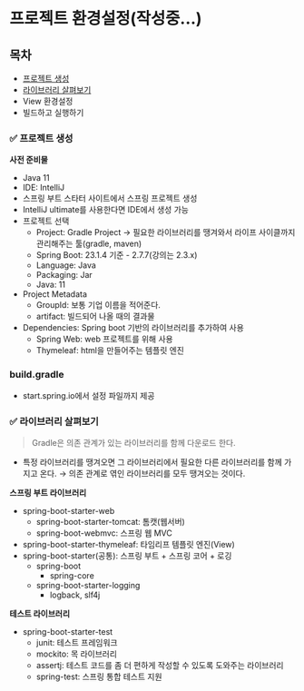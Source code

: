# 프로젝트 환경설정(작성중...)
## 목차

- [프로젝트 생성](#프로젝트-생성)
- [라이브러리 살펴보기](#라이브러리-살펴보기)
- View 환경설정
- 빌드하고 실행하기

### ✅ 프로젝트 생성
__사전 준비물__

- Java 11
- IDE: IntelliJ
- 스프링 부트 스타터 사이트에서 스프링 프로젝트 생성
- IntelliJ ultimate를 사용한다면 IDE에서 생성 가능
- 프로젝트 선택
    - Project: Gradle Project → 필요한 라이브러리를 땡겨와서 라이프 사이클까지 관리해주는 툴(gradle, maven)
    - Spring Boot: 23.1.4 기준 - 2.7.7(강의는 2.3.x)
    - Language: Java
    - Packaging: Jar
    - Java: 11
- Project Metadata
    - GroupId: 보통 기업 이름을 적어준다.
    - artifact: 빌드되어 나올 때의 결과물
- Dependencies: Spring boot 기반의 라이브러리를 추가하여 사용
    - Spring Web: web 프로젝트를 위해 사용
    - Thymeleaf: html을 만들어주는 템플릿 엔진

### build.gradle

- start.spring.io에서 설정 파일까지 제공
### ✅ 라이브러리 살펴보기
> Gradle은 의존 관계가 있는 라이브러리를 함께 다운로드 한다.
> 
- 특정 라이브러리를 땡겨오면 그 라이브러리에서 필요한 다른 라이브러리를 함께 가지고 온다. → 의존 관계로 엮인 라이브러리를 모두 땡겨오는 것이다.

**스프링 부트 라이브러리**

- spring-boot-starter-web
    - spring-boot-starter-tomcat: 톰캣(웹서버)
    - spring-boot-webmvc: 스프링 웹 MVC
- spring-boot-starter-thymeleaf: 타임리프 템플릿 엔진(View)
- spring-boot-starter(공통): 스프링 부트 + 스프링 코어 + 로깅
    - spring-boot
        - spring-core
    - spring-boot-starter-logging
        - logback, slf4j

**테스트 라이브러리**

- spring-boot-starter-test
    - junit: 테스트 프레임워크
    - mockito: 목 라이브러리
    - assertj: 테스트 코드를 좀 더 편하게 작성할 수 있도록 도와주는 라이브러리
    - spring-test: 스프링 통합 테스트 지원
